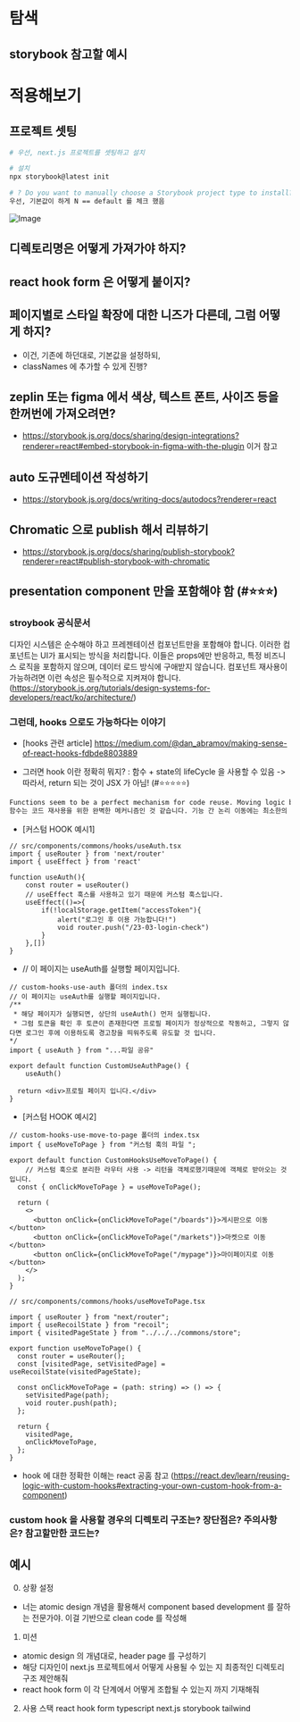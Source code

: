 
# 탐색 
## storybook 참고할 예시



# 적용해보기 

## 프로젝트 셋팅 

```bash
# 우선, next.js 프로젝트를 셋팅하고 설치

# 설치 
npx storybook@latest init

# ? Do you want to manually choose a Storybook project type to install? » (y/N)
우선, 기본값이 하게 N == default 를 체크 했음
```


![Image](https://i.imgur.com/PSKIxRz.jpeg)


## 디렉토리명은 어떻게 가져가야 하지? 

## react hook form 은 어떻게 붙이지?

## 페이지별로 스타일 확장에 대한 니즈가 다른데, 그럼 어떻게 하지? 
- 이건, 기존에 하던대로, 기본값을 설정하되, 
- classNames 에 추가할 수 있게 진행? 

## zeplin 또는 figma 에서 색상, 텍스트 폰트, 사이즈 등을 한꺼번에 가져오려면? 

- https://storybook.js.org/docs/sharing/design-integrations?renderer=react#embed-storybook-in-figma-with-the-plugin 이거 참고 

## auto 도규멘테이션 작성하기 
- https://storybook.js.org/docs/writing-docs/autodocs?renderer=react

## Chromatic 으로 publish 해서 리뷰하기
- https://storybook.js.org/docs/sharing/publish-storybook?renderer=react#publish-storybook-with-chromatic


## presentation component 만을 포함해야 함 (#⭐⭐⭐)
### stroybook 공식문서 
디자인 시스템은 순수해야 하고 프레젠테이션 컴포넌트만을 포함해야 합니다. 이러한 컴포넌트는 UI가 표시되는 방식을 처리합니다. 이들은 props에만 반응하고, 특정 비즈니스 로직을 포함하지 않으며, 데이터 로드 방식에 구애받지 않습니다. 컴포넌트 재사용이 가능하려면 이런 속성은 필수적으로 지켜져야 합니다. (https://storybook.js.org/tutorials/design-systems-for-developers/react/ko/architecture/) 

### 그런데, hooks 으로도 가능하다는 이야기 
- [hooks 관련 article] https://medium.com/@dan_abramov/making-sense-of-react-hooks-fdbde8803889

- 그러면 hook 이란 정확히 뭐지? : 함수 + state의 lifeCycle 을 사용할 수 있음 -> 따라서, return 되는 것이 JSX 가 아님! (#⭐⭐⭐⭐⭐)
```bash
Functions seem to be a perfect mechanism for code reuse. Moving logic between functions takes the least amount of effort. However, functions can’t have local React state inside them. You can’t extract behavior like “watch window size and update the state” or “animate a value over time” from a class component without restructuring your code or introducing an abstraction like Observables. Both approaches hurt the simplicity that we like about React.
함수는 코드 재사용을 위한 완벽한 메커니즘인 것 같습니다. 기능 간 논리 이동에는 최소한의 노력이 필요합니다. 그러나 함수 내부에는 로컬 React 상태가 있을 수 없습니다. 코드를 재구성하거나 Observable과 같은 추상화를 도입하지 않으면 클래스 구성 요소에서 "창 크기 확인 및 상태 업데이트" 또는 "시간에 따른 값 애니메이션"과 같은 동작을 추출할 수 없습니다. 두 접근 방식 모두 우리가 좋아하는 React의 단순성을 훼손합니다. (https://medium.com/@dan_abramov/making-sense-of-react-hooks-fdbde8803889)
```


- [커스텀 HOOK 예시1]
```JSX
// src/components/commons/hooks/useAuth.tsx
import { useRouter } from 'next/router'
import { useEffect } from 'react'

function useAuth(){
	const router = useRouter()
	// useEffect 훅스를 사용하고 있기 때문에 커스텀 훅스입니다.
	useEffect(()=>{
		if(!localStorage.getItem("accessToken"){
			alert("로그인 후 이용 가능합니다!")
			void router.push("/23-03-login-check")
		}
	},[])
}
```

- // 이 페이지는 useAuth를 실행할 페이지입니다.
```JSX
// custom-hooks-use-auth 폴더의 index.tsx
// 이 페이지는 useAuth를 실행할 페이지입니다.
/**
 * 해당 페이지가 실행되면, 상단의 useAuth() 먼저 실행됩니다. 
 * 그럼 토큰을 확인 후 토큰이 존재한다면 프로필 페이지가 정상적으로 작동하고, 그렇지 않다면 로그인 후에 이용하도록 경고창을 띄워주도록 유도할 것 입니다.
*/
import { useAuth } from "...파일 공유"

export default function CustomUseAuthPage() {
	useAuth() 
	
  return <div>프로필 페이지 입니다.</div> 
}
```


- [커스텀 HOOK 예시2]
```JSX
// custom-hooks-use-move-to-page 폴더의 index.tsx
import { useMoveToPage } from "커스텀 훅의 파일 ";

export default function CustomHooksUseMoveToPage() {
	// 커스텀 훅으로 분리한 라우터 사용 -> 리턴을 객체로했기때문에 객체로 받아오는 것 입니다.
  const { onClickMoveToPage } = useMoveToPage();

  return (
    <>
      <button onClick={onClickMoveToPage("/boards")}>게시판으로 이동</button>
      <button onClick={onClickMoveToPage("/markets")}>마켓으로 이동</button>
      <button onClick={onClickMoveToPage("/mypage")}>마이페이지로 이동</button>
    </>
  );
}
```
```JSX
// src/components/commons/hooks/useMoveToPage.tsx

import { useRouter } from "next/router";
import { useRecoilState } from "recoil";
import { visitedPageState } from "../../../commons/store";

export function useMoveToPage() {
  const router = useRouter();
  const [visitedPage, setVisitedPage] = useRecoilState(visitedPageState);

  const onClickMoveToPage = (path: string) => () => {
    setVisitedPage(path);
    void router.push(path);
  };

  return {
    visitedPage,
    onClickMoveToPage,
  };
}
```


- hook 에 대한 정확한 이해는 react 공홈 참고 (https://react.dev/learn/reusing-logic-with-custom-hooks#extracting-your-own-custom-hook-from-a-component) 



### custom hook 을 사용할 경우의 디렉토리 구조는? 장단점은? 주의사항은? 참고할만한 코드는? 







## 예시
0. 상황 설정 
- 너는 atomic design 개념을 활용해서 component based development 를 잘하는 전문가야. 이걸 기반으로 clean code 를 작성해

1. 미션 
- atomic design 의 개념대로, header page 를 구성하기
- 해당 디자인이 next.js 프로젝트에서 어떻게 사용될 수 있는 지 최종적인 디렉토리 구조 제안해줘 
- react hook form 이 각 단계에서 어떻게 조합될 수 있는지 까지 기재해줘


2. 사용 스택 
react hook form 
typescript
next.js
storybook
tailwind

